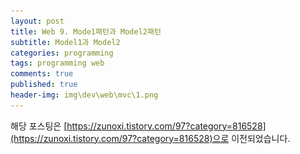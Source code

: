 ```yaml
---
layout: post
title: Web 9. Mode1패턴과 Model2패턴
subtitle: Model1과 Model2
categories: programming
tags: programming web
comments: true
published: true
header-img: img\dev\web\mvc\1.png
---
```


해당 포스팅은 [https://zunoxi.tistory.com/97?category=816528](https://zunoxi.tistory.com/97?category=816528)으로 이전되었습니다.

<!--
## 개요
> Mode1패턴과 Model2패턴에 대한 정리
  
- 목차
	- [`MVC Pattern`](#mvc-pattern)
	- [`MODEL1 Pattern`](#model1-pattern)
	- [`MODEL2 Pattern`](#model2-pattern)
  
## Model1 and Model2
---
바로 전 포스팅에서 서블릿과 JSP에 대해 알아봤다. 이 두 기술의 존재로 현재 개발트렌드가 Model1에서 Model2로 변경되었는데, 그 구조가 어떻게 바뀌었는지에 대해 알아본다.


<br>

**참고했던 블로그 포스트**

-   [https://gmlwjd9405.github.io/2018/11/04/servlet-vs-jsp.html](https://gmlwjd9405.github.io/2018/11/04/servlet-vs-jsp.html)
-   [https://coding-factory.tistory.com/69](https://coding-factory.tistory.com/69)

<br>

---
### **MVC Pattern**

MVC 패턴은 `Model, View, Controller`의 앞글자를 따서 붙인 소프트웨어 디자인 패턴이다. 차례로 각 기능으 살펴보자면 다음과 같다.

- **Model** : 백그라운드에서 동작하는 로직 처리
- **View** : 사용자가 보게 될 결과 화면을 출력
- **Controller** : 사용자의 입력처리와 흐름제어 담당

<br>

MVC패턴에는 `Model1방식과 Model2 방식`이 있으며 이는 JSP로 구성할 수 있는 웹 어플리케이션의 아키텍처에서 로직과 출력을 모두처리하는지(Model1), JSP에서는 출력만 처리하는지(Model2)에 따라 분류된다.

<br>

---
### **MODEL1 Pattern**

약 10년전, 2000년대까지만해도 가장 많이 쓰였던 방식이다. 아래의 그림처럼 JSP가 사용자의 요청을 받으면 Java Bean(DTOm DAO)을 호출하여 동적인 페이지를 구현하는 구조이다.

<br>

![그림1](/assets/img/dev\web\mvc\2.png)

<br>

> MODEL1 구현과정

- JSP로 작성된 프로그램은 내부적으로 WAS에서 Servlet 파일로 변환
- JSP태그를 분해하고 추출하여 다시 순수한 HTML 웹 페이지로 변환
- 클라이언트로 응답

<br>

> 특징

- 배우기쉽고 개발속도가 빠르다
- 프레젠테이션 로직(View)과 비지니스 로직(Controller)이 혼재한다.
- JSP코드가 복잡해져 유지보수가 어려워진다.

<br>

---
### **MODEL2 Pattern**

JSP와 Servlet을 모두 사용하여 프레젠테이션 로직(View)과 비지니스 로직(Controller)을 분리한다.

<br>

![그림1](/assets/img/dev\web\mvc\3.png)

<br>

> MODEL2 구성

- View : 보여지는 부분으로 HTML이 중심이되는 JSP사용
- Controller : 다른 자바 클래스에 데이터를 넘겨주는 부분으로 Java코드가 중심이 되는 Servlet을 사용
- Model은 Java Beans로, DTO와 DAO를 통해 Data Storage에 접근
  - 참고
    - DAO(Data Access Object) : DB를 사용해 데이터를 조회하거나 조작하는 기능을 전담하도록 만든 오브젝트
    - DTO(Data Transfer Object) : 계층간(컨트롤러, 뷰, 비지니스 계층 등) 데이터 교환을 위한 자바빈즈

<br>

> 특징

- 개발 확장이 비교적 용이하다.
- 각 계층이 모듈화 되어있어 유지보수가 편하다.

<br>


이번 포스티엥서는 웹 개발자로서 반드시 알아야할 `MVC패턴` 그리고 `Model1과 Model2`의 구성과 특징에 대해 알아봤다. 최근에는 MVC의 **View와 Model사이의 의존성**이 높아 `MVVM`(Model+View+View Model), `MVP` 등의 패턴이 MVC에서 파생되어 유행하고 있다. 

특히 해당 패턴들은 **React.js와 Vue.js의 유행**에 따라 더욱 핫해지는 패턴으로 분류된다. View Model의 설계가 슆지 않다는 단점이 있지만 추가적으로 함께 공부한다면 트렌드를 이해하는데 더욱 도움이 될 것으로 보인다. 관련 장단점은 링크(https://beomy.tistory.com/43)를 참고하면 좋을 것 같다.
